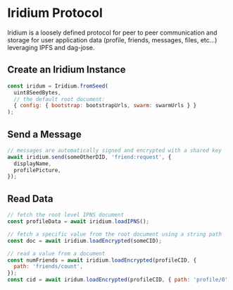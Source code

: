 # Iridium Protocol

Iridium is a loosely defined protocol for peer to peer communication and storage for user application data (profile, friends, messages, files, etc...) leveraging IPFS and dag-jose.

## Create an Iridium Instance

```js
const iridum = Iridium.fromSeed(
  uint8SeedBytes,
  // the default root document:
  { config: { bootstrap: bootstrapUrls, swarm: swarmUrls } }
);
```

## Send a Message

```js
// messages are automatically signed and encrypted with a shared key
await iridium.send(someOtherDID, 'friend:request', {
  displayName,
  profilePicture,
});
```

## Read Data

```js
// fetch the root level IPNS document
const profileData = await iridium.loadIPNS();

// fetch a specific value from the root document using a string path
const doc = await iridium.loadEncrypted(someCID);

// read a value from a document
const numFriends = await iridium.loadEncrypted(profileCID, {
  path: 'friends/count',
});
const cid = await iridum.loadEncrypted(profileCID, { path: 'profile/0' });
```
